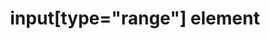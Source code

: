 ---
{
  "title": "input[type=\"range\"] element",
  "description": "",
  "category": "html",
  "keywords": "input[type=\"range\"] element",
  "last_test_date": "2018-07-21",
  "test_results_url": "https://a11ysupport.io/tech/html/input(type-range)_element",
  "test_url": "https://a11ysupport.io/tech/html/input(type-range)_element",
  "notes_by_num": {
    "1": "Didn't convey its name",
    "2": "Didn't convey its role",
    "3": "Didn't convey the current value",
    "4": "Didn't convey changes in value",
    "5": "Didn't provide shortcuts to jump to this role"
  },
  "stats": {
    "dragon_win": {
      "chrome": {
        "77": "a #1 #2"
      }
    },
    "jaws": {
      "chrome": {
        "92": "a"
      },
      "edge": {
        "92": "a"
      },
      "ie": {
        "11": "y"
      },
      "firefox": {
        "72": "a"
      }
    },
    "narrator": {
      "edge": {
        "44": "a #3 #4"
      }
    },
    "nvda": {
      "chrome": {
        "92": "a #5"
      },
      "edge": {
        "92": "a #5"
      },
      "firefox": {
        "69": "a #5"
      }
    },
    "talkback": {
      "and_chr": {
        "77": "a #4"
      }
    },
    "va_and": {
      "and_chr": {
        "77": "y"
      }
    },
    "vo_ios": {
      "ios_saf": {
        "13.1": "y"
      }
    },
    "vo_macos": {
      "safari": {
        "13.0.2": "y"
      }
    },
    "orca": {
      "firefox": {
        "69": "a #5"
      }
    },
    "vc_ios": {
      "ios_saf": {
        "13.1": "a"
      }
    },
    "vc_macos": {
      "safari": {
        "13.0.2": "u #1 #2"
      }
    },
    "wsr": {
      "chrome": {
        "77": "y"
      }
    }
  },
  "links": {
    "WHATWG HTML spec for input[type=\"range\"]": "https://html.spec.whatwg.org/multipage/input.html#range-state-(type=range)",
    "HTML AAM for the input[type=\"range\"]": "https://w3c.github.io/html-aam/#el-input-range"
  }
}
---